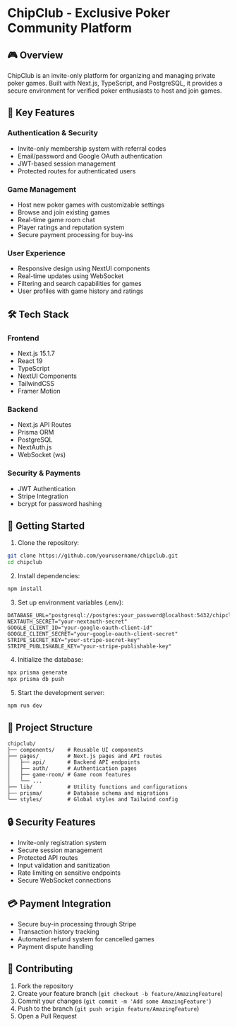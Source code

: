 # ChipClub - Exclusive Poker Community Platform

## 🎮 Overview
ChipClub is an invite-only platform for organizing and managing private poker games. Built with Next.js, TypeScript, and PostgreSQL, it provides a secure environment for verified poker enthusiasts to host and join games.

## 🌟 Key Features

### Authentication & Security
- Invite-only membership system with referral codes
- Email/password and Google OAuth authentication
- JWT-based session management
- Protected routes for authenticated users

### Game Management
- Host new poker games with customizable settings
- Browse and join existing games
- Real-time game room chat
- Player ratings and reputation system
- Secure payment processing for buy-ins

### User Experience
- Responsive design using NextUI components
- Real-time updates using WebSocket
- Filtering and search capabilities for games
- User profiles with game history and ratings

## 🛠 Tech Stack

### Frontend
- Next.js 15.1.7
- React 19
- TypeScript
- NextUI Components
- TailwindCSS
- Framer Motion

### Backend
- Next.js API Routes
- Prisma ORM
- PostgreSQL
- NextAuth.js
- WebSocket (ws)

### Security & Payments
- JWT Authentication
- Stripe Integration
- bcrypt for password hashing

## 🚀 Getting Started

1. Clone the repository:
```bash
git clone https://github.com/yourusername/chipclub.git
cd chipclub
```
2. Install dependencies:
```bash
npm install
```
3. Set up environment variables (.env):
```env
DATABASE_URL="postgresql://postgres:your_password@localhost:5432/chipclub"
NEXTAUTH_SECRET="your-nextauth-secret"
GOOGLE_CLIENT_ID="your-google-oauth-client-id"
GOOGLE_CLIENT_SECRET="your-google-oauth-client-secret"
STRIPE_SECRET_KEY="your-stripe-secret-key"
STRIPE_PUBLISHABLE_KEY="your-stripe-publishable-key"
```
4. Initialize the database:
```bash
npx prisma generate
npx prisma db push
```
5. Start the development server:
```bash
npm run dev
```

## 📁 Project Structure
```
chipclub/
├── components/    # Reusable UI components
├── pages/         # Next.js pages and API routes
│   ├── api/       # Backend API endpoints
│   ├── auth/      # Authentication pages
│   ├── game-room/ # Game room features
│   └── ...        
├── lib/           # Utility functions and configurations
├── prisma/        # Database schema and migrations
└── styles/        # Global styles and Tailwind config
```

## 🔒 Security Features

- Invite-only registration system
- Secure session management
- Protected API routes
- Input validation and sanitization
- Rate limiting on sensitive endpoints
- Secure WebSocket connections

## 💳 Payment Integration

- Secure buy-in processing through Stripe
- Transaction history tracking
- Automated refund system for cancelled games
- Payment dispute handling

## 🤝 Contributing

1. Fork the repository
2. Create your feature branch (`git checkout -b feature/AmazingFeature`)
3. Commit your changes (`git commit -m 'Add some AmazingFeature'`)
4. Push to the branch (`git push origin feature/AmazingFeature`)
5. Open a Pull Request